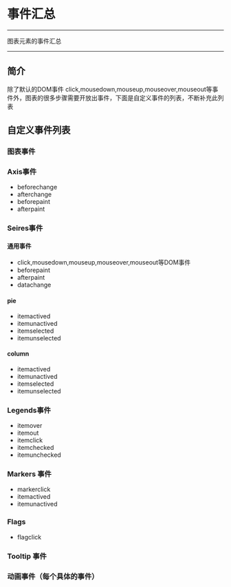 # 事件汇总

---

图表元素的事件汇总

---

## 简介
除了默认的DOM事件 click,mousedown,mouseup,mouseover,mouseout等事件外，图表的很多步骤需要开放出事件，下面是自定义事件的列表，不断补充此列表

## 自定义事件列表

### 图表事件

### Axis事件

* beforechange
* afterchange
* beforepaint
* afterpaint

### Seires事件

#### 通用事件

 * click,mousedown,mouseup,mouseover,mouseout等DOM事件
 * beforepaint
 * afterpaint
 * datachange

#### pie

 * itemactived
 * itemunactived
 * itemselected
 * itemunselected

#### column

 * itemactived
 * itemunactived
 * itemselected
 * itemunselected

### Legends事件

 * itemover
 * itemout
 * itemclick
 * itemchecked
 * itemunchecked

### Markers 事件

 * markerclick
 * itemactived
 * itemunactived

### Flags

 * flagclick

### Tooltip 事件

### 动画事件（每个具体的事件）